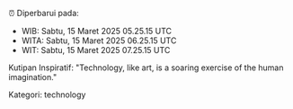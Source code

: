 ⏰ Diperbarui pada:
- WIB: Sabtu, 15 Maret 2025 05.25.15 UTC
- WITA: Sabtu, 15 Maret 2025 06.25.15 UTC
- WIT: Sabtu, 15 Maret 2025 07.25.15 UTC

Kutipan Inspiratif:
"Technology, like art, is a soaring exercise of the human imagination."


Kategori: technology

